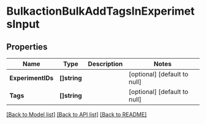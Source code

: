 # BulkactionBulkAddTagsInExperimetsInput

## Properties
Name | Type | Description | Notes
------------ | ------------- | ------------- | -------------
**ExperimentIDs** | **[]string** |  | [optional] [default to null]
**Tags** | **[]string** |  | [optional] [default to null]

[[Back to Model list]](../README.md#documentation-for-models) [[Back to API list]](../README.md#documentation-for-api-endpoints) [[Back to README]](../README.md)

